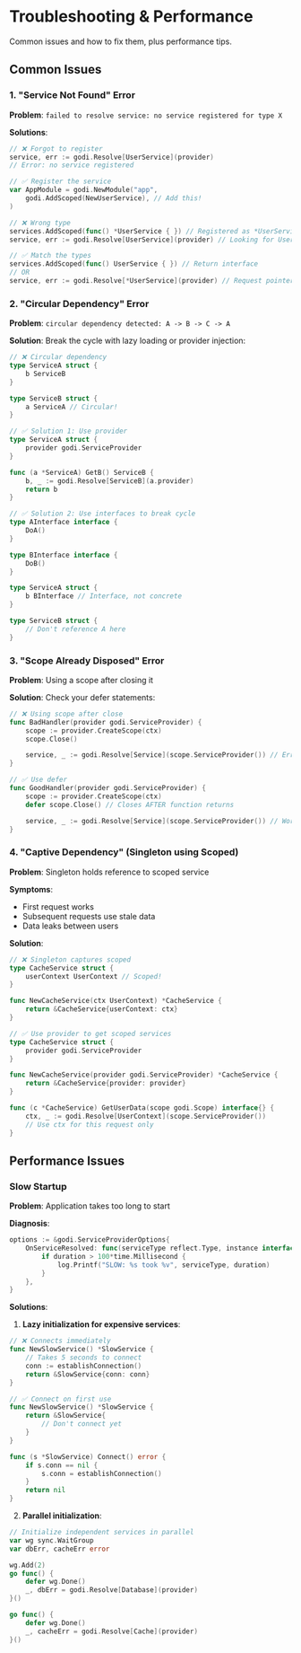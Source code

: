 # Troubleshooting & Performance

Common issues and how to fix them, plus performance tips.

## Common Issues

### 1. "Service Not Found" Error

**Problem**: `failed to resolve service: no service registered for type X`

**Solutions**:

```go
// ❌ Forgot to register
service, err := godi.Resolve[UserService](provider)
// Error: no service registered

// ✅ Register the service
var AppModule = godi.NewModule("app",
    godi.AddScoped(NewUserService), // Add this!
)

// ❌ Wrong type
services.AddScoped(func() *UserService { }) // Registered as *UserService
service, err := godi.Resolve[UserService](provider) // Looking for UserService

// ✅ Match the types
services.AddScoped(func() UserService { }) // Return interface
// OR
service, err := godi.Resolve[*UserService](provider) // Request pointer
```

### 2. "Circular Dependency" Error

**Problem**: `circular dependency detected: A -> B -> C -> A`

**Solution**: Break the cycle with lazy loading or provider injection:

```go
// ❌ Circular dependency
type ServiceA struct {
    b ServiceB
}

type ServiceB struct {
    a ServiceA // Circular!
}

// ✅ Solution 1: Use provider
type ServiceA struct {
    provider godi.ServiceProvider
}

func (a *ServiceA) GetB() ServiceB {
    b, _ := godi.Resolve[ServiceB](a.provider)
    return b
}

// ✅ Solution 2: Use interfaces to break cycle
type AInterface interface {
    DoA()
}

type BInterface interface {
    DoB()
}

type ServiceA struct {
    b BInterface // Interface, not concrete
}

type ServiceB struct {
    // Don't reference A here
}
```

### 3. "Scope Already Disposed" Error

**Problem**: Using a scope after closing it

**Solution**: Check your defer statements:

```go
// ❌ Using scope after close
func BadHandler(provider godi.ServiceProvider) {
    scope := provider.CreateScope(ctx)
    scope.Close()

    service, _ := godi.Resolve[Service](scope.ServiceProvider()) // Error!
}

// ✅ Use defer
func GoodHandler(provider godi.ServiceProvider) {
    scope := provider.CreateScope(ctx)
    defer scope.Close() // Closes AFTER function returns

    service, _ := godi.Resolve[Service](scope.ServiceProvider()) // Works!
}
```

### 4. "Captive Dependency" (Singleton using Scoped)

**Problem**: Singleton holds reference to scoped service

**Symptoms**:

- First request works
- Subsequent requests use stale data
- Data leaks between users

**Solution**:

```go
// ❌ Singleton captures scoped
type CacheService struct {
    userContext UserContext // Scoped!
}

func NewCacheService(ctx UserContext) *CacheService {
    return &CacheService{userContext: ctx}
}

// ✅ Use provider to get scoped services
type CacheService struct {
    provider godi.ServiceProvider
}

func NewCacheService(provider godi.ServiceProvider) *CacheService {
    return &CacheService{provider: provider}
}

func (c *CacheService) GetUserData(scope godi.Scope) interface{} {
    ctx, _ := godi.Resolve[UserContext](scope.ServiceProvider())
    // Use ctx for this request only
}
```

## Performance Issues

### Slow Startup

**Problem**: Application takes too long to start

**Diagnosis**:

```go
options := &godi.ServiceProviderOptions{
    OnServiceResolved: func(serviceType reflect.Type, instance interface{}, duration time.Duration) {
        if duration > 100*time.Millisecond {
            log.Printf("SLOW: %s took %v", serviceType, duration)
        }
    },
}
```

**Solutions**:

1. **Lazy initialization for expensive services**:

```go
// ❌ Connects immediately
func NewSlowService() *SlowService {
    // Takes 5 seconds to connect
    conn := establishConnection()
    return &SlowService{conn: conn}
}

// ✅ Connect on first use
func NewSlowService() *SlowService {
    return &SlowService{
        // Don't connect yet
    }
}

func (s *SlowService) Connect() error {
    if s.conn == nil {
        s.conn = establishConnection()
    }
    return nil
}
```

2. **Parallel initialization**:

```go
// Initialize independent services in parallel
var wg sync.WaitGroup
var dbErr, cacheErr error

wg.Add(2)
go func() {
    defer wg.Done()
    _, dbErr = godi.Resolve[Database](provider)
}()

go func() {
    defer wg.Done()
    _, cacheErr = godi.Resolve[Cache](provider)
}()
```
